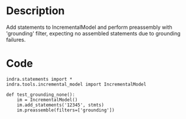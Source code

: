 # Description
Add statements to IncrementalModel and perform preassembly with 'grounding' filter, expecting no assembled statements due to grounding failures.

# Code
```
indra.statements import *
indra.tools.incremental_model import IncrementalModel

def test_grounding_none():
    im = IncrementalModel()
    im.add_statements('12345', stmts)
    im.preassemble(filters=['grounding'])

```
